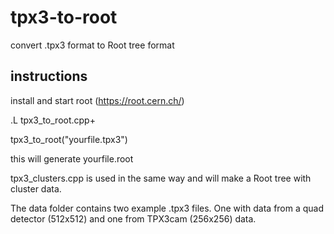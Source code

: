 # tpx3-to-root

convert .tpx3 format to Root tree format

## instructions

install and start root (https://root.cern.ch/)

.L tpx3_to_root.cpp+

tpx3_to_root("yourfile.tpx3")

this will generate yourfile.root

tpx3_clusters.cpp is used in the same way and will make a Root tree with cluster data.

The data folder contains two example .tpx3 files. One with data from a quad detector (512x512) and one from TPX3cam (256x256) data.
